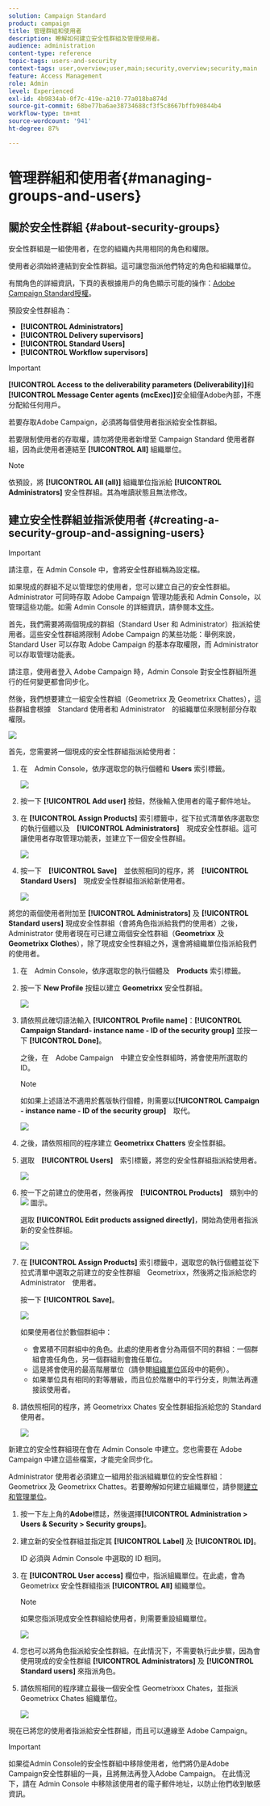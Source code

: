```yaml
---
solution: Campaign Standard
product: campaign
title: 管理群組和使用者
description: 瞭解如何建立安全性群組及管理使用者。
audience: administration
content-type: reference
topic-tags: users-and-security
context-tags: user,overview;user,main;security,overview;security,main
feature: Access Management
role: Admin
level: Experienced
exl-id: 4b9834ab-0f7c-419e-a210-77a018ba874d
source-git-commit: 68be77ba6ae38734688cf3f5c8667bffb90844b4
workflow-type: tm+mt
source-wordcount: '941'
ht-degree: 87%

---
```


# 管理群組和使用者{#managing-groups-and-users}

## 關於安全性群組 {#about-security-groups}

安全性群組是一組使用者，在您的組織內共用相同的角色和權限。

使用者必須始終連結到安全性群組。這可讓您指派他們特定的角色和組織單位。

有關角色的詳細資訊，下頁的表根據用戶的角色顯示可能的操作：[Adobe Campaign Standard授權](https://experienceleague.adobe.com/docs/campaign-standard/assets/acs_rights.pdf?lang=en)。

預設安全性群組為：

* **[!UICONTROL Administrators]**
* **[!UICONTROL Delivery supervisors]**
* **[!UICONTROL Standard Users]**
* **[!UICONTROL Workflow supervisors]**

>[!IMPORTANT]
>
>**[!UICONTROL Access to the deliverability parameters (Deliverability)]**&#x200B;和&#x200B;**[!UICONTROL Message Center agents (mcExec)]**&#x200B;安全組僅Adobe內部，不應分配給任何用戶。

若要存取Adobe Campaign，必須將每個使用者指派給安全性群組。

若要限制使用者的存取權，請勿將使用者新增至 Campaign Standard 使用者群組，因為此使用者連結至 **[!UICONTROL All]** 組織單位。

>[!NOTE]
>
>依預設，將 **[!UICONTROL All (all)]** 組織單位指派給 **[!UICONTROL Administrators]** 安全性群組。其為唯讀狀態且無法修改。

## 建立安全性群組並指派使用者 {#creating-a-security-group-and-assigning-users}

>[!IMPORTANT]
>
>請注意，在 Admin Console 中，會將安全性群組稱為設定檔。

如果現成的群組不足以管理您的使用者，您可以建立自己的安全性群組。Administrator 可同時存取 Adobe Campaign 管理功能表和 Admin Console，以管理這些功能。如需 Admin Console 的詳細資訊，請參閱本[文件](https://helpx.adobe.com/tw/enterprise/managing/user-guide.html)。

首先，我們需要將兩個現成的群組（Standard User 和 Administrator）指派給使用者。這些安全性群組將限制 Adobe Campaign 的某些功能：舉例來說，Standard User 可以存取 Adobe Campaign 的基本存取權限，而 Administrator 可以存取管理功能表。

請注意，使用者登入 Adobe Campaign 時，Admin Console 對安全性群組所進行的任何變更都會同步化。

然後，我們想要建立一組安全性群組（Geometrixx 及 Geometrixx Chattes），這些群組會根據　Standard 使用者和 Administrator　的組織單位來限制部分存取權限。

![](assets/ootb_security_group_1.png)

首先，您需要將一個現成的安全性群組指派給使用者：

1. 在　Admin Console，依序選取您的執行個體和 **Users** 索引標籤。

   ![](assets/manage_security_group_2.png)

1. 按一下 **[!UICONTROL Add user]** 按鈕，然後輸入使用者的電子郵件地址。
1. 在 **[!UICONTROL Assign Products]** 索引標籤中，從下拉式清單依序選取您的執行個體以及　**[!UICONTROL Administrators]**　現成安全性群組。這可讓使用者存取管理功能表，並建立下一個安全性群組。

   ![](assets/ootb_security_group_2.png)

1. 按一下　**[!UICONTROL Save]**　並依照相同的程序，將　**[!UICONTROL Standard Users]**　現成安全性群組指派給新使用者。

   ![](assets/ootb_security_group_3.png)

將您的兩個使用者附加至 **[!UICONTROL Administrators]** 及 **[!UICONTROL Standard users]** 現成安全性群組（會將角色指派給我們的使用者）之後，Administrator 使用者現在可已建立兩個安全性群組（**Geometrixx** 及 **Geometrixx Clothes**），除了現成安全性群組之外，還會將組織單位指派給我們的使用者。

1. 在　Admin Console，依序選取您的執行個體及　**Products** 索引標籤。
1. 按一下 **New Profile** 按鈕以建立 **Geometrixx** 安全性群組。

   ![](assets/create_security_1.png)

1. 請依照此確切語法輸入 **[!UICONTROL Profile name]**：**[!UICONTROL Campaign Standard- instance name - ID of the security group]** 並按一下 **[!UICONTROL Done]**。

   之後，在　Adobe Campaign　中建立安全性群組時，將會使用所選取的　ID。

   >[!NOTE]
   >
   >如如果上述語法不適用於舊版執行個體，則需要以&#x200B;**[!UICONTROL Campaign - instance name - ID of the security group]**　取代。

   ![](assets/manage_security_group_1.png)

1. 之後，請依照相同的程序建立 **Geometrixx Chatters** 安全性群組。
1. 選取　**[!UICONTROL Users]**　索引標籤，將您的安全性群組指派給使用者。

   ![](assets/manage_security_group_2.png)

1. 按一下之前建立的使用者，然後再按　**[!UICONTROL Products]**　類別中的 ![](assets/managing_security_group_10.png) 圖示。

   選取 **[!UICONTROL Edit products assigned directly]**，開始為使用者指派新的安全性群組。

   ![](assets/manage_security_group_8.png)

1. 在 **[!UICONTROL Assign Products]** 索引標籤中，選取您的執行個體並從下拉式清單中選取之前建立的安全性群組　Geometrixx，然後將之指派給您的　Administrator　使用者。

   按一下 **[!UICONTROL Save]**。

   ![](assets/manage_security_group_3.png)

   如果使用者位於數個群組中：

   * 會累積不同群組中的角色。此處的使用者會分為兩個不同的群組：一個群組會擔任角色，另一個群組則會擔任單位。
   * 這是將會使用的最高階層單位（請參閱[組織單位](../../administration/using/organizational-units.md)區段中的範例）。
   * 如果單位具有相同的對等層級，而且位於階層中的平行分支，則無法再連接該使用者。

1. 請依照相同的程序，將 Geometrixx Chates 安全性群組指派給您的 Standard 使用者。

   ![](assets/manage_security_group_9.png)

新建立的安全性群組現在會在 Admin Console 中建立。您也需要在 Adobe Campaign 中建立這些檔案，才能完全同步化。

Administrator 使用者必須建立一組用於指派組織單位的安全性群組：Geometrixx 及 Geometrixx Chattes。若要瞭解如何建立組織單位，請參閱[建立和管理單位](../../administration/using/organizational-units.md#creating-and-managing-units)。

1. 按一下左上角的&#x200B;**Adobe**&#x200B;標誌，然後選擇&#x200B;**[!UICONTROL Administration > Users & Security > Security groups]**。
1. 建立新的安全性群組並指定其 **[!UICONTROL Label]** 及 **[!UICONTROL ID]**。

   ID 必須與 Admin Console 中選取的 ID 相同。

1. 在 **[!UICONTROL User access]** 欄位中，指派組織單位。在此處，會為 Geometrixx 安全性群組指派 **[!UICONTROL All]** 組織單位。

   >[!NOTE]
   >
   >如果您指派現成安全性群組給使用者，則需要重設組織單位。

   ![](assets/manage_security_group_6.png)

1. 您也可以將角色指派給安全性群組。在此情況下，不需要執行此步驟，因為會使用現成的安全性群組 **[!UICONTROL Administrators]** 及 **[!UICONTROL Standard users]** 來指派角色。
1. 請依照相同的程序建立最後一個安全性 Geometrixxx Chates，並指派 Geometrixx Chates 組織單位。

   ![](assets/manage_security_group_7.png)

現在已將您的使用者指派給安全性群組，而且可以連線至 Adobe Campaign。

>[!IMPORTANT]
>
>如果從Admin Console的安全性群組中移除使用者，他們將仍是Adobe Campaign安全性群組的一員，且將無法再登入Adobe Campaign。 在此情況下，請在 Admin Console 中移除該使用者的電子郵件地址，以防止他們收到敏感資訊。
